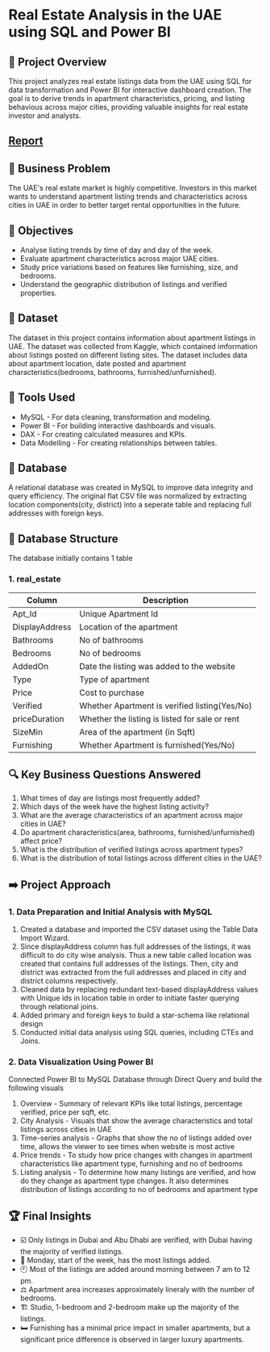 # Real Estate Analysis in the UAE using SQL and Power BI

## 🚀 Project Overview

This project analyzes real estate listings data from the UAE using SQL for data transformation and Power BI for interactive dashboard creation. The goal is to derive trends in apartment characteristics, pricing, and listing behavious across major cities, providing valuable insights for real estate investor and analysts.

## [Report](https://github.com/Trevor20/SQL-PowerBI-Portfolio/tree/main/projects/Project4-RealEstateAnalysis/report)

## 🧠 Business Problem

The UAE's real estate market is highly competitive. Investors in this market wants to understand apartment listing trends and characteristics across cities in UAE in order to better target rental opportunities in the future. 

## 🎯 Objectives 

- Analyse listing trends by time of day and day of the week.
- Evaluate apartment characteristics across major UAE cities.
- Study price variations based on features like furnishing, size, and bedrooms.
- Understand the geographic distribution of listings and verified properties.

## 📖 Dataset

The dataset in this project contains information about apartment listings in UAE. The dataset was collected from Kaggle, which contained imformation about listings posted on different listing sites. The dataset includes data about apartment location, date posted and apartment characteristics(bedrooms, bathrooms, furnished/unfurnished).

## 🧰 Tools Used

- MySQL - For data cleaning, transformation and modeling.
- Power BI - For building interactive dashboards and visuals.
- DAX - For creating calculated measures and KPIs.
- Data Modelling - For creating relationships between tables.

## 📁 Database

A relational database was created in MySQL to improve data integrity and query efficiency. The original flat CSV file was normalized by extracting location components(city, district) into a seperate table and replacing full addresses with foreign keys.

## 📂 Database Structure

The database initially contains 1 table 

### 1. real_estate
| Column         | Description                                   |
|----------------|-----------------------------------------------|
| Apt_Id         | Unique Apartment Id                           |
| DisplayAddress | Location of the apartment                     |
| Bathrooms      | No of bathrooms                               |
| Bedrooms       | No of bedrooms                                |
| AddedOn        | Date the listing was added to the website     |
| Type           | Type of apartment                             |
| Price          | Cost to purchase                              |
| Verified       | Whether Apartment is verified listing(Yes/No) |
| priceDuration  | Whether the listing is listed for sale or rent|
| SizeMin        | Area of the apartment (in Sqft)               |
| Furnishing     | Whether Apartment is furnished(Yes/No)        |

## 🔍 Key Business Questions Answered

1. What times of day are listings most frequently added?
2. Which days of the week have the highest listing activity?
3. What are the average characteristics of an apartment across major cities in UAE?
4. Do apartment characteristics(area, bathrooms, furnished/unfurnished) affect price?
5. What is the distribution of verified listings across apartment types?
6. What is the distribution of total listings across different cities in the UAE?

## ➡️ Project Approach

### 1. Data Preparation and Initial Analysis with MySQL
1. Created a database and imported the CSV dataset using the Table Data Import Wizard.
2. Since displayAddress column has full addresses of the listings, it was difficult to do city wise analysis. Thus a new table called location was created that contains full addresses of the listings. Then, city and district was extracted from the full addresses and placed in city and district columns respectively.   
3. Cleaned data by replacing redundant text-based displayAddress values with Unique ids in location table in order to initiate faster querying through relational joins.
4. Added primary and foreign keys to build a star-schema like relational design
5. Conducted initial data analysis using SQL queries, including CTEs and Joins.

### 2. Data Visualization Using Power BI
Connected Power BI to MySQL Database through Direct Query and build the following visuals
1. Overview - Summary of relevant KPIs like total listings, percentage verified, price per sqft, etc.
2. City Analysis - Visuals that show the average characteristics and total listings across cities in UAE
3. Time-series analysis - Graphs that show the no of listings added over time, allows the viewer to see times when website is most active
4. Price trends - To study how price changes with changes in apartment characteristics like apartment type, furnishing and no of bedrooms
5. Listing analysis - To determine how many listings are verified, and how do they change as apartment type changes. It also determines distribution of listings according to no of bedrooms and apartment type

## 🏆 Final Insights
- ☑️ Only listings in Dubai and Abu Dhabi are verified, with Dubai having the majority of verified listings.
- 📆 Monday, start of the week, has the most listings added.
- 🕙 Most of the listings are added around morning between 7 am to 12 pm.
- ⚖️ Apartment area increases approximately lineraly with the number of bedrooms.
- 🏗️ Studio, 1-bedroom and 2-bedroom make up the majority of the listings.
- 🛏️ Furnishing has a minimal price impact in smaller apartments, but a significant price difference is observed in larger luxury apartments.
